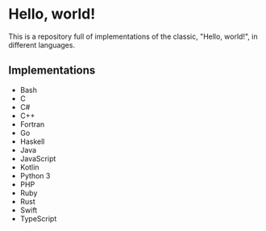 # Hello, world!
This is a repository full of implementations of the classic, "Hello, world!", in different languages.

## Implementations
- Bash
- C
- C#
- C++
- Fortran
- Go
- Haskell
- Java
- JavaScript
- Kotlin
- Python 3
- PHP
- Ruby
- Rust
- Swift
- TypeScript
